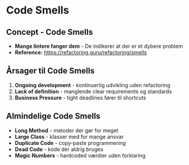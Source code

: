 # Code Smells

## Concept - Code Smells

* **Mange lintere fanger dem** - De indikerer at der er et dybere problem
* **Reference:** https://refactoring.guru/refactoring/smells

## Årsager til Code Smells

1. **Ongoing development** - kontinuerlig udvikling uden refactoring
2. **Lack of definition** - manglende clear requirements og standards
3. **Business Pressure** - tight deadlines fører til shortcuts

## Almindelige Code Smells

* **Long Method** - metoder der gør for meget
* **Large Class** - klasser med for mange ansvar
* **Duplicate Code** - copy-paste programmering
* **Dead Code** - kode der aldrig bruges
* **Magic Numbers** - hardcoded værdier uden forklaring